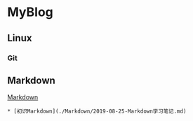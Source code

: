 # MyBlog
## Linux
### Git
## Markdown
[Markdown](./Markdown)

	* [初识Markdown](./Markdown/2019-08-25-Markdown学习笔记.md)

